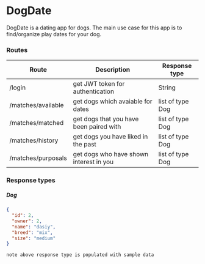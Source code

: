 # DogDate
DogDate is a dating app for dogs. The main use case for this app is to find/organize play dates for your dog. 

### Routes
| Route | Description | Response type |
| ------ | ------ | ------ |
| /login             | get JWT token for authentication         | String           |
| /matches/available | get dogs which avaiable for dates        | list of type Dog |
| /matches/matched   | get dogs that you have been paired with  | list of type Dog |
| /matches/history   | get dogs you have liked in the past      | list of type Dog |
| /matches/purposals | get dogs who have shown interest in you  | list of type Dog |

### Response types
##### Dog
```json
{
  "id": 2,
  "owner": 2,
  "name": "dasiy",
  "breed": "mix",
  "size": "medium"
}
 ```
 `note above response type is populated with sample data`


